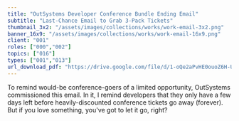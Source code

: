 ```yaml
---
title: "OutSystems Developer Conference Bundle Ending Email"
subtitle: "Last-Chance Email to Grab 3-Pack Tickets"
thumbnail_3x2: "/assets/images/collections/works/work-email-3x2.png"
banner_16x9: "/assets/images/collections/works/work-email-16x9.png"
client: "001"
roles: ["000","002"]
topics: ["016"]
types: ["001","013"]
url_download_pdf: "https://drive.google.com/file/d/1-oQe2aPvHE0ouoZ6H-UnXxsXnMXIPnC_/view?usp=sharing"
---
```

To remind would-be conference-goers of a limited opportunity, OutSystems commissioned this email. In it, I remind developers that they only have a few days left before heavily-discounted conference tickets go away (forever). But if you love something, you've got to let it go, right?
